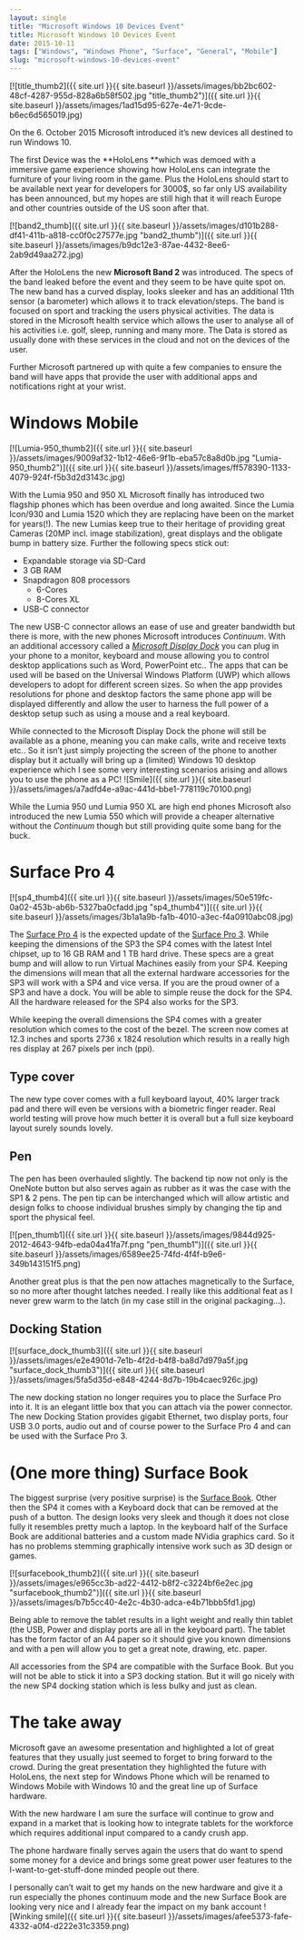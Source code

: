 ```yaml
---
layout: single
title: "Microsoft Windows 10 Devices Event"
title: Microsoft Windows 10 Devices Event
date: 2015-10-11
tags: ["Windows", "Windows Phone", "Surface", "General", "Mobile"]
slug: "microsoft-windows-10-devices-event"
---
```


[![title_thumb2]({{ site.url }}{{ site.baseurl }}/assets/images/bb2bc602-48cf-4287-955d-828a6b58f502.jpg "title_thumb2")]({{ site.url }}{{ site.baseurl }}/assets/images/1ad15d95-627e-4e71-9cde-b6ec6d565019.jpg)
 
On the 6. October 2015 Microsoft introduced it’s new devices all destined to run Windows 10.
 
The first Device was the **HoloLens **which was demoed with a immersive game experience showing how HoloLens can integrate the furniture of your living room in the game. Plus the HoloLens should start to be available next year for developers for 3000$, so far only US availability has been announced, but my hopes are still high that it will reach Europe and other countries outside of the US soon after that.
 
[![band2_thumb]({{ site.url }}{{ site.baseurl }}/assets/images/d101b288-df41-411b-a818-cc0f0c27577e.jpg "band2_thumb")]({{ site.url }}{{ site.baseurl }}/assets/images/b9dc12e3-87ae-4432-8ee6-2ab9d49aa272.jpg)
 
After the HoloLens the new **Microsoft Band 2** was introduced. The specs of the band leaked before the event and they seem to be have quite spot on. The new band has a curved display, looks sleeker and has an additional 11th sensor (a barometer) which allows it to track elevation/steps. The band is focused on sport and tracking the users physical activities. The data is stored in the Microsoft health service which allows the user to analyse all of his activities i.e. golf, sleep, running and many more. The Data is stored as usually done with these services in the cloud and not on the devices of the user.
 
Further Microsoft partnered up with quite a few companies to ensure the band will have apps that provide the user with additional apps and notifications right at your wrist.
 
# Windows Mobile
 
[![Lumia-950_thumb2]({{ site.url }}{{ site.baseurl }}/assets/images/9009af32-1b12-46e6-9f1b-eba57c8a8d0b.jpg "Lumia-950_thumb2")]({{ site.url }}{{ site.baseurl }}/assets/images/ff578390-1133-4079-924f-f5b3d2d3143c.jpg)
 
With the Lumia 950 and 950 XL Microsoft finally has introduced two flagship phones which has been overdue and long awaited. Since the Lumia Icon/930 and Lumia 1520 which they are replacing have been on the market for years(!). The new Lumias keep true to their heritage of providing great Cameras (20MP incl. image stabilization), great displays and the obligate bump in battery size. Further the following specs stick out:
 
- Expandable storage via SD-Card
- 3 GB RAM
- Snapdragon 808 processors
    - 6-Cores
    - 8-Cores XL
- USB-C connector

 
The new USB-C connector allows an ease of use and greater bandwidth but there is more, with the new phones Microsoft introduces *Continuum*. With an additional accessory called a *[Microsoft Display Dock](https://www.microsoft.com/en-us/mobile/accessory/hd-500/)* you can plug in your phone to a monitor, keyboard and mouse allowing you to control desktop applications such as Word, PowerPoint etc.. The apps that can be used will be based on the Universal Windows Platform (UWP) which allows developers to adopt for different screen sizes. So when the app provides resolutions for phone and desktop factors the same phone app will be displayed differently and allow the user to harness the full power of a desktop setup such as using a mouse and a real keyboard.
 
While connected to the Microsoft Display Dock the phone will still be available as a phone, meaning you can make calls, write and receive texts etc.. So it isn’t just simply projecting the screen of the phone to another display but it actually will bring up a (limited) Windows 10 desktop experience which I see some very interesting scenarios arising and allows you to use the phone as a PC! ![Smile]({{ site.url }}{{ site.baseurl }}/assets/images/a7adfd4e-a9ac-441d-bbe1-778119c70100.png)
 
While the Lumia 950 und Lumia 950 XL are high end phones Microsoft also introduced the new Lumia 550 which will provide a cheaper alternative without the *Continuum* though but still providing quite some bang for the buck.
 
# Surface Pro 4
 
[![sp4_thumb4]({{ site.url }}{{ site.baseurl }}/assets/images/50e519fc-0a02-453b-ab6b-5327ba0cfadd.jpg "sp4_thumb4")]({{ site.url }}{{ site.baseurl }}/assets/images/3b1a1a9b-fa1b-4010-a3ec-f4a0910abc08.jpg)
 
The [Surface Pro 4](https://www.microsoft.com/surface/en-us/devices/surface-pro-4) is the expected update of the [Surface Pro 3](https://www.microsoft.com/surface/en-us/devices/surface-pro-3). While keeping the dimensions of the SP3 the SP4 comes with the latest Intel chipset, up to 16 GB RAM and 1 TB hard drive. These specs are a great bump and will allow to run Virtual Machines easily from your SP4. Keeping the dimensions will mean that all the external hardware accessories for the SP3 will work with a SP4 and vice versa. If you are the proud owner of a SP3 and have a dock. You will be able to simple reuse the dock for the SP4. All the hardware released for the SP4 also works for the SP3.
 
While keeping the overall dimensions the SP4 comes with a greater resolution which comes to the cost of the bezel. The screen now comes at 12.3 inches and sports 2736 x 1824 resolution which results in a really high res display at 267 pixels per inch (ppi).
 
## Type cover
 
The new type cover comes with a full keyboard layout, 40% larger track pad and there will even be versions with a biometric finger reader. Real world testing will prove how much better it is overall but a full size keyboard layout surely sounds lovely.
 
## Pen
 
The pen has been overhauled slightly. The backend tip now not only is the OneNote button but also serves again as rubber as it was the case with the SP1 & 2 pens. The pen tip can be interchanged which will allow artistic and design folks to choose individual brushes simply by changing the tip and sport the physical feel.
 
[![pen_thumb1]({{ site.url }}{{ site.baseurl }}/assets/images/9844d925-2012-4643-94fb-eda04a41fa7f.png "pen_thumb1")]({{ site.url }}{{ site.baseurl }}/assets/images/6589ee25-74fd-4f4f-b9e6-349b143151f5.png)
 
Another great plus is that the pen now attaches magnetically to the Surface, so no more after thought latches needed. I really like this additional feat as I never grew warm to the latch (in my case still in the original packaging…).
 
## Docking Station
 
[![surface_dock_thumb3]({{ site.url }}{{ site.baseurl }}/assets/images/e2e4901d-7e1b-4f2d-b4f8-ba8d7d979a5f.jpg "surface_dock_thumb3")]({{ site.url }}{{ site.baseurl }}/assets/images/5fa5d35d-e848-4244-8d7b-19b4caec926c.jpg)
 
The new docking station no longer requires you to place the Surface Pro into it. It is an elegant little box that you can attach via the power connector. The new Docking Station provides gigabit Ethernet, two display ports, four USB 3.0 ports, audio out and of course power to the Surface Pro 4 and can be used with the Surface Pro 3.
 

 
# (One more thing) Surface Book
 
The biggest surprise (very positive surprise) is the [Surface Book](https://www.microsoft.com/surface/en-us/devices/surface-book). Other then the SP4 it comes with a Keyboard dock that can be removed at the push of a button. The design looks very sleek and though it does not close fully it resembles pretty much a laptop. In the keyboard half of the Surface Book are additional batteries and a custom made NVidia graphics card. So it has no problems stemming graphically intensive work such as 3D design or games.
 
[![surfacebook_thumb2]({{ site.url }}{{ site.baseurl }}/assets/images/e965cc3b-ad22-4412-b8f2-c3224bf6e2ec.jpg "surfacebook_thumb2")]({{ site.url }}{{ site.baseurl }}/assets/images/b7b5cc40-4e2c-4b30-adca-e4b71bbb5fd1.jpg)
 
Being able to remove the tablet results in a light weight and really thin tablet (the USB, Power and display ports are all in the keyboard part). The tablet has the form factor of an A4 paper so it should give you known dimensions and with a pen will allow you to get a great note, drawing, etc. paper.
 
All accessories from the SP4 are compatible with the Surface Book. But you will not be able to stick it into a SP3 docking station. But it will go nicely with the new SP4 docking station which is less bulky and just as clean.
 
# The take away
 
Microsoft gave an awesome presentation and highlighted a lot of great features that they usually just seemed to forget to bring forward to the crowd. During the great presentation they highlighted the future with HoloLens, the next step for Windows Phone which will be renamed to Windows Mobile with Windows 10 and the great line up of Surface hardware.
 
With the new hardware I am sure the surface will continue to grow and expand in a market that is looking how to integrate tablets for the workforce which requires additional input compared to a candy crush app.
 
The phone hardware finally serves again the users that do want to spend some money for a device and brings some great power user features to the I-want-to-get-stuff-done minded people out there.
 
I personally can’t wait to get my hands on the new hardware and give it a run especially the phones continuum mode and the new Surface Book are looking very nice and I already fear the impact on my bank account ![Winking smile]({{ site.url }}{{ site.baseurl }}/assets/images/afee5373-fafe-4332-a0f4-d222e31c3359.png)
